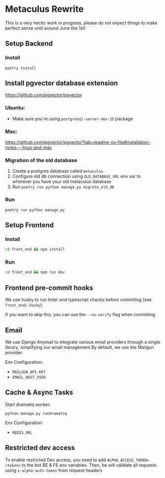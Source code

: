 # Metaculus Rewrite

This is a very hectic work in progress, please do not expect things to make perfect sense until around June the 1st!

## Setup Backend
### Install
`poetry install`

## Install pgvector database extension
https://github.com/pgvector/pgvector

### Ubuntu:
- Make sure you're using `postgresql-server-dev-15` package

### Mac:
https://github.com/pgvector/pgvector?tab=readme-ov-file#installation-notes---linux-and-mac

### Migration of the old database
1. Create a postgres database called `metaculus`
2. Configure old db connection using `OLD_DATABASE_URL` env var to wherever you have your old metaculus database
3. Run `poetry run python manage.py migrate_old_db`


### Run
`poetry run python manage.py`

## Setup Frontend

### Install

```bash
cd front_end && npm install
```

### Run
```bash
cd front_end && npm run dev
```

## Frontend pre-commit hooks

We use husky to run linter and typescript checks before commiting (see `front_end/.husky`).

If you want to skip this, you can use the `--no-verify` flag when commiting.


## Email
We use Django Anymail to integrate various email providers through a single library, simplifying our email management
By default, we use the Mailgun provider.

Env Configuration:
- `MAILGUN_API_KEY`
- `EMAIL_HOST_USER`


## Cache & Async Tasks
Start dramatiq worker:
```
python manage.py rundramatiq
``` 

Env Configuration:
- `REDIS_URL`

## Restricted dev access
To enable restricted Dev access, you need to add `ALPHA_ACCESS_TOKEN=<token>` to the bot BE & FE env variables.
Then, be will validate all requests using `x-alpha-auth-token` from request headers